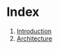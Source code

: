 # Index

1. [Introduction](https://github.com/akhilputhiry/lti-sessions/blob/master/kubernetes/introduction.md)
2. [Architecture](https://github.com/akhilputhiry/lti-sessions/blob/master/kubernetes/architecture.md)
